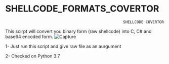 # SHELLCODE_FORMATS_COVERTOR

                                                        SHELLCODE COVERTOR


This scirpt will convert you binary form (raw shellcode) into C, C# and base64 encoded form. ![Capture](https://user-images.githubusercontent.com/76246439/158320688-e53ce62b-7ea9-4cdb-bc69-954b2178ccd3.PNG)


1- Just run this script and give raw file as an aurgument

2- Checked on Python 3.7
